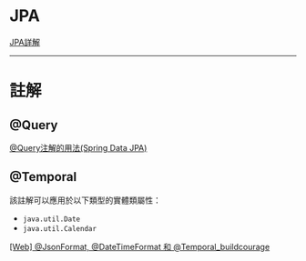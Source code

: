 # JPA 
[JPA詳解](https://blog.csdn.net/qq_42897427/article/details/102510101?ops_request_misc=%257B%2522request%255Fid%2522%253A%2522162818800516780262582197%2522%252C%2522scm%2522%253A%252220140713.130102334.pc%255Fall.%2522%257D&request_id=162818800516780262582197&biz_id=0&utm_medium=distribute.pc_search_result.none-task-blog-2~all~first_rank_v2~rank_v29-6-102510101.first_rank_v2_pc_rank_v29&utm_term=jpa+calendar&spm=1018.2226.3001.4187)


---


# 註解
## @Query
[@Query注解的用法(Spring Data JPA)](https://www.cnblogs.com/zj0208/p/6008627.html)

## @Temporal
該註解可以應用於以下類型的實體類屬性：
- `java.util.Date`
- `java.util.Calendar`

[[Web] @JsonFormat, @DateTimeFormat 和 @Temporal_buildcourage](https://blog.csdn.net/buildcourage/article/details/84895992?ops_request_misc=%257B%2522request%255Fid%2522%253A%2522162831885916780271579256%2522%252C%2522scm%2522%253A%252220140713.130102334.pc%255Fall.%2522%257D&request_id=162831885916780271579256&biz_id=0&utm_medium=distribute.pc_search_result.none-task-blog-2~all~first_rank_v2~hot_rank-1-84895992.first_rank_v2_pc_rank_v29&utm_term=%40Temporal&spm=1018.2226.3001.4187)